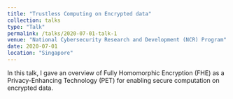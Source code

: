 ```yaml
---
title: "Trustless Computing on Encrypted data"
collection: talks
type: "Talk"
permalink: /talks/2020-07-01-talk-1
venue: "National Cybersecurity Research and Development (NCR) Program"
date: 2020-07-01
location: "Singapore"
---
```


In this talk, I gave an overview of Fully Homomorphic Encryption (FHE) as a Privacy-Enhancing Technology (PET) for enabling secure computation on encrypted data.

